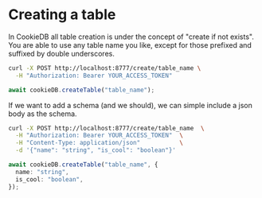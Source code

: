 # Creating a table

In CookieDB all table creation is under the concept of "create if not exists".
You are able to use any table name you like, except for those prefixed and
suffixed by double underscores.

```bash
curl -X POST http://localhost:8777/create/table_name \
  -H "Authorization: Bearer YOUR_ACCESS_TOKEN"
```

```typescript
await cookieDB.createTable("table_name");
```

If we want to add a schema (and we should), we can simple include a json body as
the schema.

```bash
curl -X POST http://localhost:8777/create/table_name  \
  -H "Authorization: Bearer YOUR_ACCESS_TOKEN"  \
  -H "Content-Type: application/json"           \
  -d '{"name": "string", "is_cool": "boolean"}'
```

```typescript
await cookieDB.createTable("table_name", {
  name: "string",
  is_cool: "boolean",
});
```

